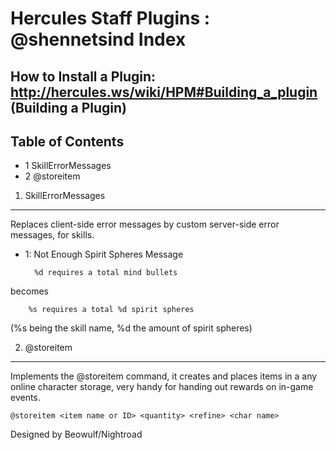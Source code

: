 Hercules Staff Plugins : @shennetsind Index
============
How to Install a Plugin: http://hercules.ws/wiki/HPM#Building_a_plugin (Building a Plugin)
-------------
Table of Contents
---------
* 1 SkillErrorMessages
* 2 @storeitem

1. SkillErrorMessages
---------
Replaces client-side error messages by custom server-side error messages, for skills.

* 1: Not Enough Spirit Spheres Message

        %d requires a total mind bullets
becomes

        %s requires a total %d spirit spheres
(%s being the skill name, %d the amount of spirit spheres)

2. @storeitem
---------
Implements the @storeitem command, it creates and places items in a any online character storage, very handy for handing out rewards on in-game events.

    @storeitem <item name or ID> <quantity> <refine> <char name>

Designed by Beowulf/Nightroad
